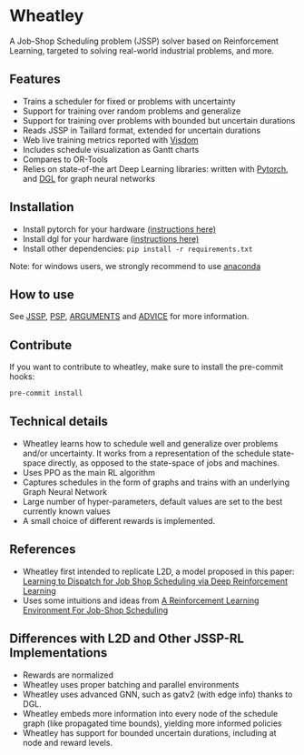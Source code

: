 # Wheatley

A Job-Shop Scheduling problem (JSSP) solver based on Reinforcement Learning, targeted to solving real-world industrial problems, and more.

## Features

- Trains a scheduler for fixed or problems with uncertainty
- Support for training over random problems and generalize
- Support for training over problems with bounded but uncertain durations
- Reads JSSP in Taillard format, extended for uncertain durations
- Web live training metrics reported with [Visdom](https://ai.facebook.com/tools/visdom/)
- Includes schedule visualization as Gantt charts
- Compares to OR-Tools
- Relies on state-of-the art Deep Learning libraries: written with [Pytorch](https://pytorch.org/),  and [DGL](https://www.dgl.ai/) for graph neural networks

## Installation

- Install pytorch for your hardware [(instructions here)](https://pytorch.org/get-started/locally/)
- Install dgl for your hardware [(instructions here)](https://www.dgl.ai/pages/start.html)
- Install other dependencies: `pip install -r requirements.txt`

Note: for windows users, we strongly recommend to use [anaconda](https://www.anaconda.com/)

## How to use

See [JSSP](docs/JSSP.md), [PSP](/docs/PSP.md), [ARGUMENTS](/docs/ARGUMENTS.md) and [ADVICE](/docs/ADVICE.md) for more information.

## Contribute

If you want to contribute to wheatley, make sure to install the pre-commit hooks:

```sh
pre-commit install
```

## Technical details

- Wheatley learns how to schedule well and generalize over problems and/or uncertainty. It works from a representation of the schedule state-space directly, as opposed to the state-space of jobs and machines.
- Uses PPO as the main RL algorithm
- Captures schedules in the form of graphs and trains with an underlying Graph Neural Network
- Large number of hyper-parameters, default values are set to the best currently known values
- A small choice of different rewards is implemented.

## References

- Wheatley first intended to replicate L2D, a model proposed in this paper:
[Learning to Dispatch for Job Shop Scheduling via Deep Reinforcement Learning](https://arxiv.org/pdf/2010.12367)
- Uses some intuitions and ideas from [A Reinforcement Learning Environment For Job-Shop Scheduling](https://arxiv.org/abs/2104.03760)

## Differences with L2D and Other JSSP-RL Implementations

- Rewards are normalized
- Wheatley uses proper batching and parallel environments
- Wheatley uses advanced GNN, such as gatv2  (with edge info) thanks to DGL.
- Wheatley embeds more information into every node of the schedule graph (like propagated time bounds), yielding more informed policies
- Wheatley has support for bounded uncertain durations, including at node and reward levels.
